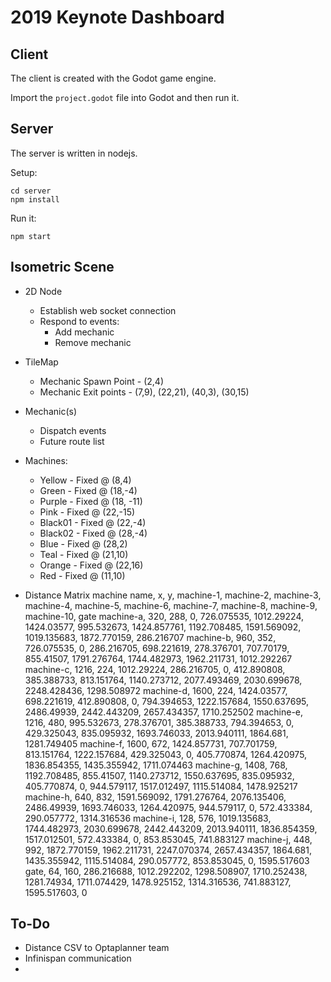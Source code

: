2019 Keynote Dashboard
======================

## Client

The client is created with the Godot game engine.

Import the `project.godot` file into Godot and then run it.

## Server

The server is written in nodejs. 

Setup:

```
cd server
npm install
```

Run it:

```
npm start
```




## Isometric Scene

* 2D Node
    * Establish web socket connection
    * Respond to events:
        * Add mechanic
        * Remove mechanic

* TileMap
    * Mechanic Spawn Point - (2,4)
    * Mechanic Exit points - (7,9), (22,21), (40,3), (30,15)

* Mechanic(s)
    * Dispatch events
    * Future route list

* Machines:
    * Yellow - Fixed @ (8,4)
    * Green - Fixed @ (18,-4)
    * Purple - Fixed @ (18, -11)
    * Pink - Fixed @ (22,-15)
    * Black01 - Fixed @ (22,-4)
    * Black02 - Fixed @ (28,-4)
    * Blue - Fixed @ (28,2)
    * Teal - Fixed @ (21,10)
    * Orange - Fixed @ (22,16)
    * Red - Fixed @ (11,10)

* Distance Matrix
machine name, x, y, machine-1, machine-2, machine-3, machine-4, machine-5, machine-6, machine-7, machine-8, machine-9, machine-10, gate
machine-a, 320, 288, 0, 726.075535, 1012.29224, 1424.03577, 995.532673, 1424.857761, 1192.708485, 1591.569092, 1019.135683, 1872.770159, 286.216707
machine-b, 960, 352, 726.075535, 0, 286.216705, 698.221619, 278.376701, 707.70179, 855.41507, 1791.276764, 1744.482973, 1962.211731, 1012.292267
machine-c, 1216, 224, 1012.29224, 286.216705, 0, 412.890808, 385.388733, 813.151764, 1140.273712, 2077.493469, 2030.699678, 2248.428436, 1298.508972
machine-d, 1600, 224, 1424.03577, 698.221619, 412.890808, 0, 794.394653, 1222.157684, 1550.637695, 2486.49939, 2442.443209, 2657.434357, 1710.252502
machine-e, 1216, 480, 995.532673, 278.376701, 385.388733, 794.394653, 0, 429.325043, 835.095932, 1693.746033, 2013.940111, 1864.681, 1281.749405
machine-f, 1600, 672, 1424.857731, 707.701759, 813.151764, 1222.157684, 429.325043, 0, 405.770874, 1264.420975, 1836.854355, 1435.355942, 1711.074463
machine-g, 1408, 768, 1192.708485, 855.41507, 1140.273712, 1550.637695, 835.095932, 405.770874, 0, 944.579117, 1517.012497, 1115.514084, 1478.925217
machine-h, 640, 832, 1591.569092, 1791.276764, 2076.135406, 2486.49939, 1693.746033, 1264.420975, 944.579117, 0, 572.433384, 290.057772, 1314.316536
machine-i, 128, 576, 1019.135683, 1744.482973, 2030.699678, 2442.443209, 2013.940111, 1836.854359, 1517.012501, 572.433384, 0, 853.853045, 741.883127
machine-j, 448, 992, 1872.770159, 1962.211731, 2247.070374, 2657.434357, 1864.681, 1435.355942, 1115.514084, 290.057772, 853.853045, 0, 1595.517603
gate, 64, 160, 286.216688, 1012.292202, 1298.508907, 1710.252438, 1281.74934, 1711.074429, 1478.925152, 1314.316536, 741.883127, 1595.517603, 0


## To-Do

* Distance CSV to Optaplanner team
* Infinispan communication
* 